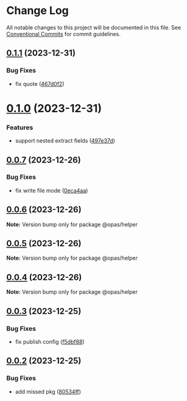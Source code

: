 # Change Log

All notable changes to this project will be documented in this file.
See [Conventional Commits](https://conventionalcommits.org) for commit guidelines.

## [0.1.1](https://github.com/kagawagao/opas/compare/v0.1.0...v0.1.1) (2023-12-31)


### Bug Fixes

* fix quote ([467d0f2](https://github.com/kagawagao/opas/commit/467d0f282846e43d5a881bc1f571adef894df0d5))





# [0.1.0](https://github.com/kagawagao/opas/compare/v0.0.7...v0.1.0) (2023-12-31)


### Features

* support nested extract fields ([497e37d](https://github.com/kagawagao/opas/commit/497e37def83631246f02bce5b2b39d072d771ab6))





## [0.0.7](https://github.com/kagawagao/opas/compare/v0.0.6...v0.0.7) (2023-12-26)


### Bug Fixes

* fix write file mode ([0eca4aa](https://github.com/kagawagao/opas/commit/0eca4aa2d4045546c4493223b40cc7a6bc2ae7f1))





## [0.0.6](https://github.com/kagawagao/opas/compare/v0.0.5...v0.0.6) (2023-12-26)

**Note:** Version bump only for package @opas/helper





## [0.0.5](https://github.com/kagawagao/opas/compare/v0.0.4...v0.0.5) (2023-12-26)

**Note:** Version bump only for package @opas/helper





## [0.0.4](https://github.com/kagawagao/opas/compare/v0.0.3...v0.0.4) (2023-12-26)

**Note:** Version bump only for package @opas/helper





## [0.0.3](https://github.com/kagawagao/opas/compare/v0.0.2...v0.0.3) (2023-12-25)


### Bug Fixes

* fix publish config ([f5dbf88](https://github.com/kagawagao/opas/commit/f5dbf88593ff09fc9c07837985d7d248b6235d63))





## [0.0.2](https://github.com/kagawagao/opas/compare/v0.0.1...v0.0.2) (2023-12-25)


### Bug Fixes

* add missed pkg ([80534ff](https://github.com/kagawagao/opas/commit/80534ff2b9895545257ee7260fca515c5ca44b43))
